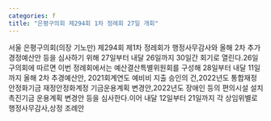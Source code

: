 ```yaml
---
categories: f
title: "은평구의회 제294회 1차 정례회 27일 개회"
---
```

서울 은평구의회(의장 기노만) 제294회 제1차 정레회가 행정사무감사와 올해 2차 추가경정예산안 등을 심사하기 위해 27일부터 내달 26일까지 30일간 회기로 열린다.26일 구의회에 따르면 이번 정례회에서는 예산결산특별위원회를 구성해 28일부터 내달 11일까지 올해 2차 추경예산안, 2021회계연도 예비비 지출 승인의 건,2022년도 통합재정안정화기금 재정안정화계정 기금운용계획 변경안,2022년도 장애인 등의 편의시설 설치 촉진기금 운용계획 변경안 등을 심사한다.이어 내달 12일부터 21일까지 각 상임위별로 행정사무감사,상정 조례안